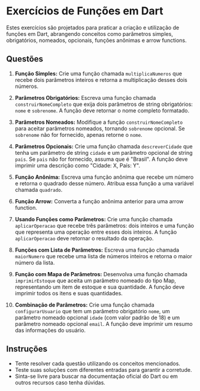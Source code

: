 # Exercícios de Funções em Dart

Estes exercícios são projetados para praticar a criação e utilização de funções em Dart, abrangendo conceitos como parâmetros simples, obrigatórios, nomeados, opcionais, funções anônimas e arrow functions.

## Questões

1. **Função Simples:** Crie uma função chamada `multiplicaNumeros` que recebe dois parâmetros inteiros e retorna a multiplicação desses dois números.

2. **Parâmetros Obrigatórios:** Escreva uma função chamada `construirNomeCompleto` que exija dois parâmetros de string obrigatórios: `nome` e `sobrenome`. A função deve retornar o nome completo formatado.

3. **Parâmetros Nomeados:** Modifique a função `construirNomeCompleto` para aceitar parâmetros nomeados, tornando `sobrenome` opcional. Se `sobrenome` não for fornecido, apenas retorne o `nome`.

4. **Parâmetros Opcionais:** Crie uma função chamada `descreverCidade` que tenha um parâmetro de string `cidade` e um parâmetro opcional de string `pais`. Se `pais` não for fornecido, assuma que é "Brasil". A função deve imprimir uma descrição como "Cidade: X, País: Y".

5. **Função Anônima:** Escreva uma função anônima que recebe um número e retorna o quadrado desse número. Atribua essa função a uma variável chamada `quadrado`.

6. **Função Arrow:** Converta a função anônima anterior para uma arrow function.

7. **Usando Funções como Parâmetros:** Crie uma função chamada `aplicarOperacao` que recebe três parâmetros: dois inteiros e uma função que representa uma operação entre esses dois inteiros. A função `aplicarOperacao` deve retornar o resultado da operação.

8. **Funções com Lista de Parâmetros:** Escreva uma função chamada `maiorNumero` que recebe uma lista de números inteiros e retorna o maior número da lista.

9. **Função com Mapa de Parâmetros:** Desenvolva uma função chamada `imprimirEstoque` que aceita um parâmetro nomeado do tipo Map, representando um item de estoque e sua quantidade. A função deve imprimir todos os itens e suas quantidades.

10. **Combinação de Parâmetros:** Crie uma função chamada `configurarUsuario` que tem um parâmetro obrigatório `nome`, um parâmetro nomeado opcional `idade` (com valor padrão de 18) e um parâmetro nomeado opcional `email`. A função deve imprimir um resumo das informações do usuário.

## Instruções

- Tente resolver cada questão utilizando os conceitos mencionados.
- Teste suas soluções com diferentes entradas para garantir a corretude.
- Sinta-se livre para buscar na documentação oficial do Dart ou em outros recursos caso tenha dúvidas.

